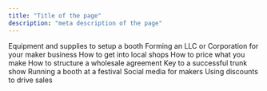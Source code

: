 ```yaml
---
title: "Title of the page"
description: "meta description of the page"
---
```


Equipment and supplies to setup a booth
Forming an LLC or Corporation for your maker business
How to get into local shops
How to price what you make
How to structure a wholesale agreement
Key to a successful trunk show
Running a booth at a festival
Social media for makers
Using discounts to drive sales
